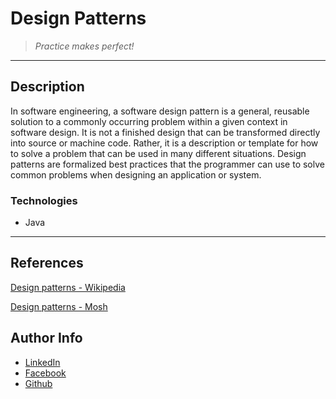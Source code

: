 # Design Patterns

> *Practice makes perfect!*

___

## Description

In software engineering, a software design pattern is a general, reusable solution to a commonly occurring problem within a given context in software design. It is not a finished design that can be transformed directly into source or machine code. Rather, it is a description or template for how to solve a problem that can be used in many different situations. Design patterns are formalized best practices that the programmer can use to solve common problems when designing an application or system. 

### Technologies

- Java

___

## References

[Design patterns - Wikipedia](https://en.wikipedia.org/wiki/Software_design_pattern)

[Design patterns - Mosh](https://www.youtube.com/watch?v=NU_1StN5Tkk)

## Author Info
- [LinkedIn](https://www.linkedin.com/in/blaise-mubangizi-1219b976/)
- [Facebook](https://www.facebook.com/mubangizi.blaise)
- [Github](https://github.com/blaise-m)
